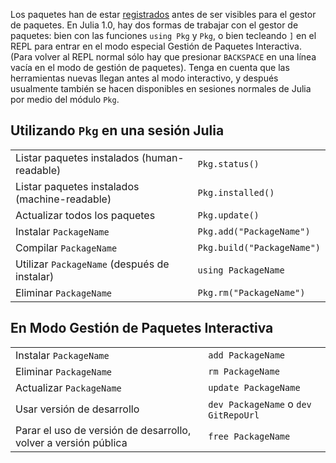 Los paquetes han de estar [registrados](https://pkg.julialang.org) antes de ser visibles
para el gestor de paquetes. En Julia 1.0, hay dos formas de trabajar con el gestor de
paquetes: bien con las funciones `using Pkg` y `Pkg`, o bien tecleando `]` en el REPL
para entrar en el modo especial Gestión de Paquetes Interactiva. (Para volver al REPL
normal sólo hay que presionar `BACKSPACE` en una línea vacía en el modo de gestión de
paquetes). Tenga en cuenta que las herramientas nuevas llegan antes al modo interactivo,
y después usualmente también se hacen disponibles en sesiones normales de Julia por
medio del módulo `Pkg`.

## Utilizando `Pkg` en una sesión Julia

|                                               |                            |
| --------------------------------------------- | -------------------------- |
| Listar paquetes instalados (human-readable)   | `Pkg.status()`             |
| Listar paquetes instalados (machine-readable) | `Pkg.installed()`          |
| Actualizar todos los paquetes                 | `Pkg.update()`             |
| Instalar `PackageName`                        | `Pkg.add("PackageName")`   |
| Compilar `PackageName`                        | `Pkg.build("PackageName")` |
| Utilizar `PackageName` (después de instalar)  | `using PackageName`        |
| Eliminar `PackageName`                        | `Pkg.rm("PackageName")`    |

## En Modo Gestión de Paquetes Interactiva

|                                                                 |                                       |
| --------------------------------------------------------------- | ------------------------------------- |
| Instalar `PackageName`                                          | `add PackageName`                     |
| Eliminar `PackageName`                                          | `rm PackageName`                      |
| Actualizar `PackageName`                                        | `update PackageName`                  |
| Usar versión de desarrollo                                      | `dev PackageName` o `dev GitRepoUrl`  |
| Parar el uso de versión de desarrollo, volver a versión pública | `free PackageName`                    |
